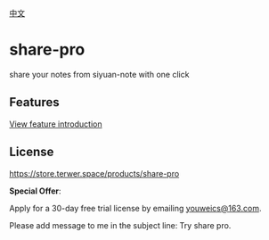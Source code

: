 [中文](README_zh_CN.md)

# share-pro

share your notes from siyuan-note with one click

## Features

[View feature introduction](https://siyuan.wiki/s/20250111132959-fv1bjrw)

## License

https://store.terwer.space/products/share-pro

**Special Offer**: 

Apply for a 30-day free trial license by emailing youweics@163.com.

Please add message to me in the subject line: Try share pro.